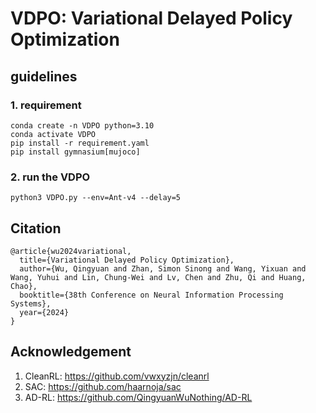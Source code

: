 # VDPO: Variational Delayed Policy Optimization

## guidelines
### 1. requirement
    conda create -n VDPO python=3.10
    conda activate VDPO
    pip install -r requirement.yaml
    pip install gymnasium[mujoco]
### 2. run the VDPO
    python3 VDPO.py --env=Ant-v4 --delay=5

## Citation
```
@article{wu2024variational,
  title={Variational Delayed Policy Optimization},
  author={Wu, Qingyuan and Zhan, Simon Sinong and Wang, Yixuan and Wang, Yuhui and Lin, Chung-Wei and Lv, Chen and Zhu, Qi and Huang, Chao},
  booktitle={38th Conference on Neural Information Processing Systems},
  year={2024}
}
```

## Acknowledgement
1. CleanRL: https://github.com/vwxyzjn/cleanrl
2. SAC: https://github.com/haarnoja/sac
3. AD-RL: https://github.com/QingyuanWuNothing/AD-RL
